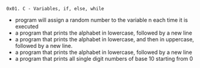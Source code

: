 	0x01. C - Variables, if, else, while
+ program will assign a random number to the variable n each time it is executed
+  a program that prints the alphabet in lowercase, followed by a new line
+  a program that prints the alphabet in lowercase, and then in uppercase, followed by a new line.
+  a program that prints the alphabet in lowercase, followed by a new line
+  a program that prints all single digit numbers of base 10 starting from 0

